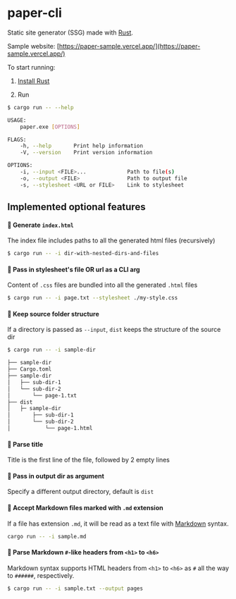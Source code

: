 # paper-cli

Static site generator (SSG) made with [Rust](https://www.rust-lang.org/).

Sample website: [https://paper-sample.vercel.app/](https://paper-sample.vercel.app/)

To start running:

1. [Install Rust](https://www.rust-lang.org/tools/install)

2. Run

```bash
$ cargo run -- --help

USAGE:
    paper.exe [OPTIONS]

FLAGS:
    -h, --help       Print help information
    -V, --version    Print version information

OPTIONS:
    -i, --input <FILE>...             Path to file(s)
    -o, --output <FILE>               Path to output file
    -s, --stylesheet <URL or FILE>    Link to stylesheet
```

## Implemented optional features

#### 🎉 Generate `index.html`

The index file includes paths to all the generated html files (recursively)

```bash
$ cargo run -- -i dir-with-nested-dirs-and-files
```

#### 🌟 Pass in stylesheet's file OR url as a CLI arg

Content of `.css` files are bundled into all the generated `.html` files

```bash
$ cargo run -- -i page.txt --stylesheet ./my-style.css
```

#### 🎉 Keep source folder structure

If a directory is passed as `--input`, `dist` keeps the structure of the source dir

```bash
$ cargo run -- -i sample-dir

├── sample-dir
├── Cargo.toml
├── sample-dir
│   ├── sub-dir-1
│   └── sub-dir-2
│       └── page-1.txt
├── dist
│   ├─ sample-dir
│       ├── sub-dir-1
│       └── sub-dir-2
│           └── page-1.html
```

#### 🌟 Parse title

Title is the first line of the file, followed by 2 empty lines

#### 🌟 Pass in output dir as argument

Specify a different output directory, default is `dist`

#### 🎉 Accept Markdown files marked with `.md` extension

If a file has extension `.md`, it will be read as a text file
with [Markdown](https://www.markdownguide.org) syntax.

```bash
cargo run -- -i sample.md
```

#### 🎉 Parse Markdown `#`-like headers from `<h1>` to `<h6>`

Markdown syntax supports HTML headers from `<h1>` to `<h6>` as `#` all the way to `######`, respectively.

```bash
$ cargo run -- -i sample.txt --output pages
```
